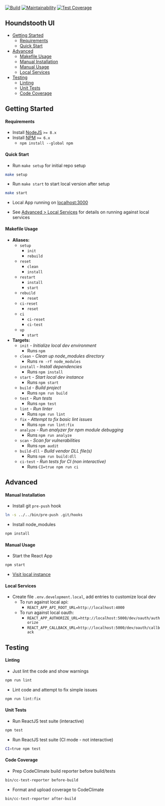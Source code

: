 [![Build](https://app.razorsite.co/projects/houndstooth/badge)](https://app.razorsite.co/projects/houndstooth/builds/latest)
[![Maintainability](https://api.codeclimate.com/v1/badges/17e180d74ac7e1fe8bb7/maintainability)](https://codeclimate.com/repos/5c50951ef5fffb7846004347/maintainability)
[![Test Coverage](https://api.codeclimate.com/v1/badges/17e180d74ac7e1fe8bb7/test_coverage)](https://codeclimate.com/repos/5c50951ef5fffb7846004347/test_coverage)

Houndstooth UI
---

- [Getting Started](#getting-started)
  - [Requirements](#requirements)
  - [Quick Start](#quick-start)
- [Advanced](#advanced)
  - [Makefile Usage](#makefile-usage)
  - [Manual Installation](#manual-installation)
  - [Manual Usage](#manual-usage)
  - [Local Services](#local-services)
- [Testing](#testing)
  - [Linting](#linting)
  - [Unit Tests](#unit-tests)
  - [Code Coverage](#code-coverage)

## Getting Started

#### Requirements
- Install [NodeJS](https://nodejs.org/en/download/) `>= 8.x`
- Install [NPM](https://nodejs.org/en/download/) `>= 6.x`
  - `npm install --global npm`

#### Quick Start
- Run `make setup` for initial repo setup
```bash
make setup
```

- Run `make start` to start local version after setup
```bash
make start
```

- Local App running on [localhost:3000](http://localhost:3000)

- See [Advanced > Local Services](#local-services) for details on running against local services

#### Makefile Usage

- **Aliases:**
  - `setup`
    - `init`
    - `rebuild`
  - `reset`
    - `clean`
    - `install`
  - `restart`
    - `install`
    - `start`
  - `rebuild`
    - `reset`
  - `ci-reset`
    - `reset`
  - `ci`
    - `ci-reset`
    - `ci-test`
  - `up`
    - `start`
- **Targets:**
  - `init` - *Initialize local dev environment*
    - Runs `npm `
  - `clean` - *Clean up node_modules directory*
    - Runs `rm -rf node_modules`
  - `install` - *Install dependencies*
    - Runs `npm install`
  - `start` - *Start local dev instance*
    - Runs `npm start`
  - `build` - *Build project*
    - Runs `npm run build`
  - `test` - *Run tests*
    - Runs `npm test`
  - `lint` - *Run linter*
    - Runs `npm run lint`
  - `fix` - *Attempt to fix basic lint issues*
    - Runs `npm run lint:fix`
  - `analyze` - *Run analyzer for npm module debugging*
    - Runs `npm run analyze`
  - `scan` - *Scan for vulnerabilities*
    - Runs `npm audit`
  - `build-dll` - *Build vendor DLL file(s)*
    - Runs `npm run build:dll`
  - `ci-test` - *Run tests for CI (non interactive)*
    - Runs `CI=true npm run ci`

## Advanced

#### Manual Installation
- Install git `pre-push` hook
```bash
ln -s ../../bin/pre-push .git/hooks
```

- Install node_modules
```bash
npm install
```

#### Manual Usage

- Start the React App
```bash
npm start
```

- [Visit local instance](http://localhost:3000)

#### Local Services

- Create file `.env.development.local`, add entries to customize local dev
  - To run against local api:
    - `REACT_APP_API_ROOT_URL=http://localhost:4000`
  - To run against local oauth:
    - `REACT_APP_AUTHORIZE_URL=http://localhost:5000/dev/oauth/authorize`
    - `REACT_APP_CALLBACK_URL=http://localhost:5000/dev/oauth/callback`

## Testing

#### Linting

- Just lint the code and show warnings
```bash
npm run lint
```
- Lint code and attempt to fix simple issues
```bash
npm run lint:fix
```

#### Unit Tests

- Run ReactJS test suite (interactive)
```bash
npm test
```
- Run ReactJS test suite (CI mode - not interactive)
```bash
CI=true npm test
```

#### Code Coverage

- Prep CodeClimate build reporter before build/tests
```bash
bin/cc-test-reporter before-build
```
- Format and upload coverage to CodeClimate
```bash
bin/cc-test-reporter after-build
```



